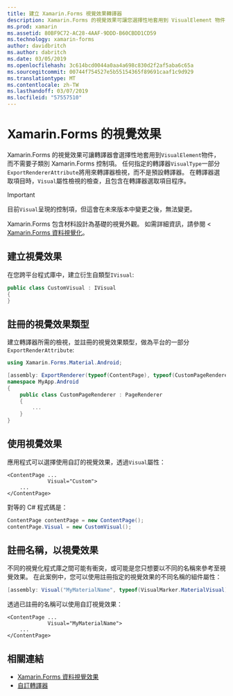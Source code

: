 ```yaml
---
title: 建立 Xamarin.Forms 視覺效果轉譯器
description: Xamarin.Forms 的視覺效果可讓您選擇性地套用到 VisualElement 物件，而不需要子類別 Xamarin.Forms 控制項的轉譯器。
ms.prod: xamarin
ms.assetid: 80BF9C72-AC28-4AAF-9DDD-B60CBDD1CD59
ms.technology: xamarin-forms
author: davidbritch
ms.author: dabritch
ms.date: 03/05/2019
ms.openlocfilehash: 3c614bcd0044a0aa4a698c830d2f2af5aba6c65a
ms.sourcegitcommit: 00744f754527e5b55154365f89691caaf1c9d929
ms.translationtype: MT
ms.contentlocale: zh-TW
ms.lasthandoff: 03/07/2019
ms.locfileid: "57557510"
---
```

# <a name="xamarinforms-visual"></a>Xamarin.Forms 的視覺效果

Xamarin.Forms 的視覺效果可讓轉譯器會選擇性地套用到`VisualElement`物件，而不需要子類別 Xamarin.Forms 控制項。 任何指定的轉譯器`VisualType`一部分`ExportRendererAttribute`將用來轉譯器檢視，而不是預設轉譯器。 在轉譯器選取項目時，`Visual`屬性檢視的檢查，且包含在轉譯器選取項目程序。

> [!IMPORTANT]
> 目前`Visual`呈現的控制項，但這會在未來版本中變更之後，無法變更。

Xamarin.Forms 包含材料設計為基礎的視覺外觀。 如需詳細資訊，請參閱 < [Xamarin.Forms 資料視覺化](material-visual.md)。

## <a name="create-a-visual"></a>建立視覺效果

在您跨平台程式庫中，建立衍生自類型`IVisual`:

```csharp
public class CustomVisual : IVisual
{
}
```

## <a name="register-the-visual-type"></a>註冊的視覺效果類型

建立轉譯器所需的檢視，並註冊的視覺效果類型，做為平台的一部分`ExportRenderAttribute`:

```csharp
using Xamarin.Forms.Material.Android;

[assembly: ExportRenderer(typeof(ContentPage), typeof(CustomPageRenderer), new[] { typeof(CustomVisual) })]
namespace MyApp.Android
{
    public class CustomPageRenderer : PageRenderer
    {
        ...
    }
}
```

## <a name="consume-the-visual"></a>使用視覺效果

應用程式可以選擇使用自訂的視覺效果，透過`Visual`屬性：

```xaml
<ContentPage ...
             Visual="Custom">
    ...
</ContentPage>
```

對等的 C# 程式碼是：

```csharp
ContentPage contentPage = new ContentPage();
contentPage.Visual = new CustomVisual();
```

## <a name="register-a-name-for-a-visual"></a>註冊名稱，以視覺效果

不同的視覺化程式庫之間可能有衝突，或可能是您只想要以不同的名稱來參考至視覺效果。 在此案例中，您可以使用註冊指定的視覺效果的不同名稱的組件屬性：

```csharp
[assembly: Visual("MyMaterialName", typeof(VisualMarker.MaterialVisual))]
```

透過已註冊的名稱可以使用自訂視覺效果：

```xaml
<ContentPage ...
             Visual="MyMaterialName">
    ...
</ContentPage>
````

## <a name="related-links"></a>相關連結

- [Xamarin.Forms 資料視覺效果](material-visual.md)
- [自訂轉譯器](~/xamarin-forms/app-fundamentals/custom-renderer/index.md)
